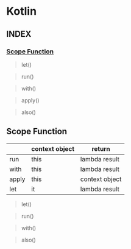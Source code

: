 # Kotlin
## INDEX
### [Scope Function](#scope-function)
> let()

> run()

> with()

> apply()

> also()


## Scope Function
||context object|return|
|---|---|---|
|run|this|lambda result|
|with|this|lambda result|
|apply|this|context object|
|let|it|lambda result|
> let()

> run()

> with()

> also()

